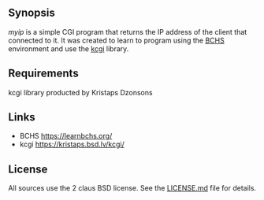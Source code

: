 ## Synopsis

*myip* is a simple CGI program that returns the IP address of the client that connected to it.
It was created to learn to program using the [BCHS](https://learnbchs.org/) environment and
use the [kcgi](https://kristaps.bsd.lv/kcgi/) library.

## Requirements

kcgi library producted by Kristaps Dzonsons 

## Links

* BCHS https://learnbchs.org/
* kcgi https://kristaps.bsd.lv/kcgi/

## License

All sources use the 2 claus BSD license.
See the [LICENSE.md](LICENSE.md) file for details.
